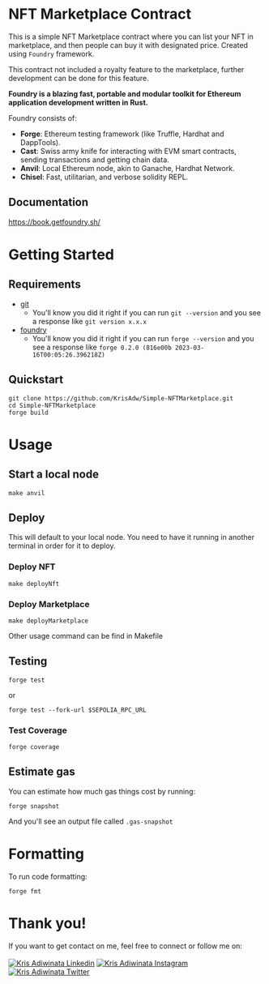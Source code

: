 # NFT Marketplace Contract

This is a simple NFT Marketplace contract where you can list your NFT in marketplace, and then people can buy it with designated price. Created using `Foundry` framework.

This contract not included a royalty feature to the marketplace, further development can be done for this feature.

**Foundry is a blazing fast, portable and modular toolkit for Ethereum application development written in Rust.**

Foundry consists of:

-   **Forge**: Ethereum testing framework (like Truffle, Hardhat and DappTools).
-   **Cast**: Swiss army knife for interacting with EVM smart contracts, sending transactions and getting chain data.
-   **Anvil**: Local Ethereum node, akin to Ganache, Hardhat Network.
-   **Chisel**: Fast, utilitarian, and verbose solidity REPL.

## Documentation

https://book.getfoundry.sh/

# Getting Started

## Requirements

- [git](https://git-scm.com/book/en/v2/Getting-Started-Installing-Git)
  - You'll know you did it right if you can run `git --version` and you see a response like `git version x.x.x`
- [foundry](https://getfoundry.sh/)
  - You'll know you did it right if you can run `forge --version` and you see a response like `forge 0.2.0 (816e00b 2023-03-16T00:05:26.396218Z)`

## Quickstart

```
git clone https://github.com/KrisAdw/Simple-NFTMarketplace.git
cd Simple-NFTMarketplace
forge build
```

# Usage

## Start a local node

```
make anvil
```

## Deploy

This will default to your local node. You need to have it running in another terminal in order for it to deploy.

### Deploy NFT
```
make deployNft
```

### Deploy Marketplace
```
make deployMarketplace
```
Other usage command can be find in Makefile 

## Testing

```
forge test
```

or

```
forge test --fork-url $SEPOLIA_RPC_URL
```

### Test Coverage

```
forge coverage
```

## Estimate gas

You can estimate how much gas things cost by running:

```
forge snapshot
```

And you'll see an output file called `.gas-snapshot`

# Formatting

To run code formatting:

```
forge fmt
```


# Thank you!
If you want to get contact on me, feel free to connect or follow me on:
<br><br>
[![Kris Adiwinata Linkedin](https://img.shields.io/badge/LinkedIn-0077B5?style=for-the-badge&logo=linkedin&logoColor=white)](https://www.linkedin.com/in/kris-adiwinata-726379214/)
[![Kris Adiwinata Instagram](https://img.shields.io/badge/Instagram-FD1D1D?style=for-the-badge&logo=Instagram&logoColor=white)](https://www.instagram.com/kris.adw/)
[![Kris Adiwinata Twitter](https://img.shields.io/badge/Twitter-1DA1F2?style=for-the-badge&logo=twitter&logoColor=white)](https://x.com/regis_1269)